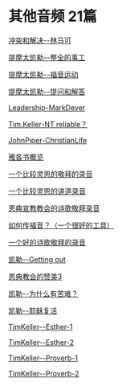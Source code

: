 # 其他音频    21篇

<a href="/node/12353">冲突和解决--林马可</a>

<a href="/node/12304">提摩太凯勒--整全的事工</a>

<a href="/node/12303">提摩太凯勒--福音运动</a>

<a href="/node/12302">提摩太凯勒--提问和解答</a>

<a href="/node/12298">Leadership-MarkDever</a>

<a href="/node/12265">Tim.Keller-NT reliable？</a>

<a href="/node/12264">JohnPiper-ChristianLife</a>

<a href="/node/12260">雅各书概览</a>

<a href="/node/12258">一个比较灵恩的敬拜的录音</a>

<a href="/node/12257">一个比较灵恩的讲道录音</a>

<a href="/node/12255">恩典宣教教会的诗歌敬拜录音</a>

<a href="/node/12246">如何传福音？（一个很好的工具）</a>

<a href="/node/12243">一个好的诗歌敬拜的录音</a>

<a href="/node/12227">凯勒--Getting out</a>

<a href="/node/12223">恩典教会的赞美3</a>

<a href="/node/12209">凯勒--为什么有苦难？</a>

<a href="/node/12201">凯勒--耶稣复活</a>

<a href="/node/12194">TimKeller--Esther-1</a>

<a href="/node/12193">TimKeller--Esther-2</a>

<a href="/node/12192">TimKeller--Proverb-1</a>

<a href="/node/12189">TimKeller--Proverb-2</a>